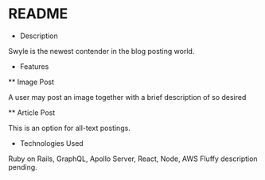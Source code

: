 # README

* Description

Swyle is the newest contender in the blog posting world.  

* Features

** Image Post

A user may post an image together with a brief description of so desired

** Article Post

This is an option for all-text postings.  

* Technologies Used

Ruby on Rails, GraphQL, Apollo Server, React, Node, AWS
Fluffy description pending.